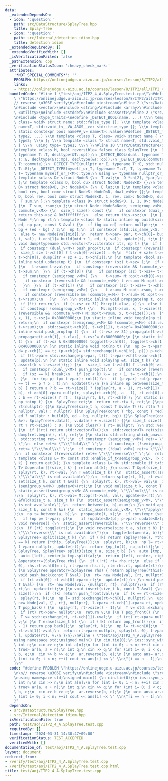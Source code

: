 ```yaml
---
data:
  _extendedDependsOn:
  - icon: ':question:'
    path: src/DataStructure/SplayTree.hpp
    title: Splay-Tree
  - icon: ':question:'
    path: src/Internal/detection_idiom.hpp
    title: detection idiom
  _extendedRequiredBy: []
  _extendedVerifiedWith: []
  _isVerificationFailed: false
  _pathExtension: cpp
  _verificationStatusIcon: ':heavy_check_mark:'
  attributes:
    '*NOT_SPECIAL_COMMENTS*': ''
    PROBLEM: https://onlinejudge.u-aizu.ac.jp/courses/lesson/8/ITP2/all/ITP2_4_A
    links:
    - https://onlinejudge.u-aizu.ac.jp/courses/lesson/8/ITP2/all/ITP2_4_A
  bundledCode: "#line 1 \"test/aoj/ITP2_4_A.SplayTree.test.cpp\"\n#define PROBLEM\
    \ \"https://onlinejudge.u-aizu.ac.jp/courses/lesson/8/ITP2/all/ITP2_4_A\"\n\n\
    // reverse \u306E verify\n\n#include <iostream>\n#line 2 \"src/DataStructure/SplayTree.hpp\"\
    \n#include <vector>\n#include <string>\n#include <array>\n#include <tuple>\n#include\
    \ <utility>\n#include <cstddef>\n#include <cassert>\n#line 2 \"src/Internal/detection_idiom.hpp\"\
    \n#include <type_traits>\n#define _DETECT_BOOL(name, ...) \\\n template <class,\
    \ class= void> struct name: std::false_type {}; \\\n template <class T> struct\
    \ name<T, std::void_t<__VA_ARGS__>>: std::true_type {}; \\\n template <class T>\
    \ static constexpr bool name##_v= name<T>::value\n#define _DETECT_TYPE(name, type1,\
    \ type2, ...) \\\n template <class T, class= void> struct name { \\\n  using type=\
    \ type2; \\\n }; \\\n template <class T> struct name<T, std::void_t<__VA_ARGS__>>\
    \ { \\\n  using type= type1; \\\n }\n#line 10 \"src/DataStructure/SplayTree.hpp\"\
    \ntemplate <class M, bool reversible= false> class SplayTree {\n _DETECT_BOOL(semigroup,\
    \ typename T::T, decltype(&T::op));\n _DETECT_BOOL(dual, typename T::T, typename\
    \ T::E, decltype(&T::mp), decltype(&T::cp));\n _DETECT_BOOL(commute, typename\
    \ T::commute);\n _DETECT_TYPE(nullptr_or_E, typename T::E, std::nullptr_t, typename\
    \ T::E);\n _DETECT_TYPE(myself_or_T, typename T::T, T, typename T::T);\n using\
    \ T= typename myself_or_T<M>::type;\n using E= typename nullptr_or_E<M>::type;\n\
    \ template <class D> struct NodeB {\n  T val;\n  D *ch[2], *par;\n  size_t sz;\n\
    \ };\n template <class D, bool du> struct NodeD: NodeB<D> {};\n template <class\
    \ D> struct NodeD<D, 1>: NodeB<D> {\n  E laz;\n };\n template <class D, bool sg,\
    \ bool rev, bool com> struct NodeS: NodeD<D, dual_v<M>> {};\n template <class\
    \ D, bool rev, bool com> struct NodeS<D, 1, rev, com>: NodeD<D, dual_v<M>> {\n\
    \  T sum;\n };\n template <class D> struct NodeS<D, 1, 1, 0>: NodeD<D, dual_v<M>>\
    \ {\n  T sum, rsum;\n };\n struct Node: NodeS<Node, semigroup_v<M>, reversible,\
    \ commute_v<M>> {\n  size_t size() const {\n   if constexpr (dual_v<M> || reversible)\
    \ return this->sz & 0x3fffffff;\n   else return this->sz;\n  }\n };\n using np=\
    \ Node *;\n np rt;\n template <class S> static inline np build(size_t bg, size_t\
    \ ed, np par, const S &val) {\n  if (bg == ed) return nullptr;\n  size_t mid=\
    \ bg + (ed - bg) / 2;\n  np t;\n  if constexpr (std::is_same_v<S, T>) t= new Node{val};\n\
    \  else t= new Node{val[mid]};\n  return t->par= par, t->ch[0]= build(bg, mid,\
    \ t, val), t->ch[1]= build(mid + 1, ed, t, val), update(t), t;\n }\n static inline\
    \ void dump(typename std::vector<T>::iterator itr, np t) {\n  if (!t) return;\n\
    \  if constexpr (dual_v<M>) push_prop(t);\n  if constexpr (reversible) push_tog(t);\n\
    \  size_t sz= t->ch[0] ? t->ch[0]->size() : 0;\n  *(itr + sz)= t->val, dump(itr,\
    \ t->ch[0]), dump(itr + sz + 1, t->ch[1]);\n }\n template <bool sz= true> static\
    \ inline void update(np t) {\n  if constexpr (sz) t->sz= 1;\n  if constexpr (semigroup_v<M>)\
    \ {\n   t->sum= t->val;\n   if constexpr (reversible && !commute_v<M>) t->rsum=\
    \ t->sum;\n  }\n  if (t->ch[0]) {\n   if constexpr (sz) t->sz+= t->ch[0]->size();\n\
    \   if constexpr (semigroup_v<M>) {\n    t->sum= M::op(t->ch[0]->sum, t->sum);\n\
    \    if constexpr (reversible && !commute_v<M>) t->rsum= M::op(t->rsum, t->ch[0]->rsum);\n\
    \   }\n  }\n  if (t->ch[1]) {\n   if constexpr (sz) t->sz+= t->ch[1]->size();\n\
    \   if constexpr (semigroup_v<M>) {\n    t->sum= M::op(t->sum, t->ch[1]->sum);\n\
    \    if constexpr (reversible && !commute_v<M>) t->rsum= M::op(t->ch[1]->rsum,\
    \ t->rsum);\n   }\n  }\n }\n static inline void propagate(np t, const E &x) {\n\
    \  if (!t) return;\n  if (t->sz >> 31) M::cp(t->laz, x);\n  else t->laz= x;\n\
    \  if constexpr (semigroup_v<M>) {\n   M::mp(t->sum, x, t->size());\n   if constexpr\
    \ (reversible && !commute_v<M>) M::mp(t->rsum, x, t->size());\n  }\n  M::mp(t->val,\
    \ x, 1), t->sz|= 0x80000000;\n }\n static inline void toggle(np t) {\n  if (!t)\
    \ return;\n  if constexpr (semigroup_v<M> && !commute_v<M>) std::swap(t->sum,\
    \ t->rsum);\n  std::swap(t->ch[0], t->ch[1]), t->sz^= 0x40000000;\n }\n static\
    \ inline void push_prop(np t) {\n  if (t->sz >> 31) propagate(t->ch[0], t->laz),\
    \ propagate(t->ch[1], t->laz), t->sz^= 0x80000000;\n }\n static inline void push_tog(np\
    \ t) {\n  if (t->sz & 0x40000000) toggle(t->ch[0]), toggle(t->ch[1]), t->sz^=\
    \ 0x40000000;\n }\n static inline void rot(np t) {\n  np p= t->par;\n  if (bool\
    \ d= p->ch[1] == t; (p->ch[d]= std::exchange(t->ch[!d], p))) p->ch[d]->par= p;\n\
    \  if ((t->par= std::exchange(p->par, t))) t->par->ch[t->par->ch[1] == p]= t;\n\
    \  update(p);\n }\n static inline void splay(np &t, size_t k) {\n  for (assert(t),\
    \ assert(k < t->size());;) {\n   size_t sz= t->ch[0] ? t->ch[0]->size() : 0;\n\
    \   if constexpr (dual_v<M>) push_prop(t);\n   if constexpr (reversible) push_tog(t);\n\
    \   if (sz == k) break;\n   if (sz < k) k-= sz + 1, t= t->ch[1];\n   else t= t->ch[0];\n\
    \  }\n  for (np p; (p= t->par); rot(t))\n   if (p->par) rot(p->par->ch[p->ch[1]\
    \ == t] == p ? p : t);\n  update(t);\n }\n inline np between(size_t a, size_t\
    \ b) { return a ? b == rt->size() ? (splay(rt, a - 1), rt->ch[1]) : (splay(rt,\
    \ b), rt->ch[0]->par= nullptr, splay(rt->ch[0], a - 1), rt->ch[0]->par= rt, rt->ch[0]->ch[1])\
    \ : b == rt->size() ? rt : (splay(rt, b), rt->ch[0]); }\n static inline SplayTree\
    \ np_to(np t) {\n  SplayTree ret;\n  return ret.rt= t, ret;\n }\npublic:\n SplayTree():\
    \ rt(nullptr) {}\n SplayTree(size_t n, const T &val= T()): rt(n ? build(0, n,\
    \ nullptr, val) : nullptr) {}\n SplayTree(const T *bg, const T *ed): rt(bg ==\
    \ ed ? nullptr : build(0, ed - bg, nullptr, bg)) {}\n SplayTree(const std::vector<T>\
    \ &v): SplayTree(v.data(), v.data() + v.size()) {}\n size_t size() const { return\
    \ rt ? rt->size() : 0; }\n void clear() { rt= nullptr; }\n std::vector<T> dump()\
    \ {\n  if (!rt) return std::vector<T>();\n  std::vector<T> ret(size());\n  return\
    \ dump(ret.begin(), rt), ret;\n }\n static std::string which_unavailable() {\n\
    \  std::string ret= \"\";\n  if constexpr (semigroup_v<M>) ret+= \"\\\"at\\\"\
    \ \";\n  else ret+= \"\\\"fold\\\" \";\n  if constexpr (!semigroup_v<M> || !commute_v<M>)\
    \ ret+= \"\\\"mul\\\" \";\n  if constexpr (!dual_v<M>) ret+= \"\\\"apply\\\" \"\
    ;\n  if constexpr (!reversible) ret+= \"\\\"reverse\\\" \";\n  return ret;\n }\n\
    \ template <class L= M> const std::enable_if_t<semigroup_v<L>, T> &operator[](size_t\
    \ k) { return get(k); }\n template <class L= M> std::enable_if_t<!semigroup_v<L>,\
    \ T> &operator[](size_t k) { return at(k); }\n const T &get(size_t k) { return\
    \ splay(rt, k), rt->val; }\n T &at(size_t k) {\n  static_assert(!semigroup_v<M>,\
    \ \"\\\"at\\\" is not available\");\n  return splay(rt, k), rt->val;\n }\n void\
    \ set(size_t k, const T &val) {\n  splay(rt, k), rt->val= val;\n  if constexpr\
    \ (semigroup_v<M>) update<0>(rt);\n }\n void mul(size_t k, const T &val) {\n \
    \ static_assert(semigroup_v<M> && commute_v<M>, \"\\\"mul\\\" is not available\"\
    );\n  splay(rt, k), rt->val= M::op(rt->val, val), update<0>(rt);\n }\n const T\
    \ &fold(size_t a, size_t b) {\n  static_assert(semigroup_v<M>, \"\\\"fold\\\"\
    \ is not available\");\n  return between(a, b)->sum;\n }\n void apply(size_t a,\
    \ size_t b, const E &x) {\n  static_assert(dual_v<M>, \"\\\"apply\\\" is not available\"\
    );\n  np t= between(a, b);\n  propagate(t, x);\n  if constexpr (semigroup_v<M>)\n\
    \   if (np p= t->par; p)\n    if (update<0>(p); p->par) update<0>(p->par);\n }\n\
    \ void reverse() {\n  static_assert(reversible, \"\\\"reverse\\\" is not available\"\
    );\n  if (rt) toggle(rt);\n }\n void reverse(size_t a, size_t b) {\n  static_assert(reversible,\
    \ \"\\\"reverse\\\" is not available\");\n  toggle(between(a, b));\n }\n std::pair<SplayTree,\
    \ SplayTree> split(size_t k) {\n  if (!k) return {SplayTree(), *this};\n  if (size()\
    \ == k) return {*this, SplayTree()};\n  splay(rt, k);\n  np l= rt->ch[0];\n  rt->ch[0]=\
    \ l->par= nullptr, update(rt);\n  return {np_to(l), np_to(rt)};\n }\n std::tuple<SplayTree,\
    \ SplayTree, SplayTree> split3(size_t a, size_t b) {\n  auto [tmp, right]= split(b);\n\
    \  auto [left, center]= tmp.split(a);\n  return {left, center, right};\n }\n SplayTree\
    \ &operator+=(SplayTree rhs) {\n  if (!rt) rt= rhs.rt;\n  else if (rhs.rt) splay(rhs.rt,\
    \ 0), rhs.rt->ch[0]= rt, rt->par= rhs.rt, rt= rhs.rt, update(rt);\n  return *this;\n\
    \ }\n SplayTree operator+(SplayTree rhs) { return SplayTree(*this)+= rhs; }\n\
    \ void push_back(const T &val) {\n  rt= new Node{val, {rt, nullptr}, nullptr};\n\
    \  if (rt->ch[0]) rt->ch[0]->par= rt;\n  update(rt);\n }\n void push_front(const\
    \ T &val) {\n  rt= new Node{val, {nullptr, rt}, nullptr};\n  if (rt->ch[1]) rt->ch[1]->par=\
    \ rt;\n  update(rt);\n }\n void insert(size_t k, const T &val) {\n  assert(k <=\
    \ size());\n  if (!k) return push_front(val);\n  if (k == rt->size()) return push_back(val);\n\
    \  splay(rt, k);\n  np l= std::exchange(rt->ch[0], nullptr);\n  update(rt), rt=\
    \ new Node{val, {l, rt}, nullptr}, l->par= rt->ch[1]->par= rt, update(rt);\n }\n\
    \ T pop_back() {\n  splay(rt, rt->size() - 1);\n  T v= std::exchange(rt, rt->ch[0])->val;\n\
    \  if (rt) rt->par= nullptr;\n  return v;\n }\n T pop_front() {\n  splay(rt, 0);\n\
    \  T v= std::exchange(rt, rt->ch[1])->val;\n  if (rt) rt->par= nullptr;\n  return\
    \ v;\n }\n T erase(size_t k) {\n  if (!k) return pop_front();\n  if (k == rt->size()\
    \ - 1) return pop_back();\n  splay(rt, k);\n  np l= rt->ch[0];\n  T v= std::exchange(rt,\
    \ rt->ch[1])->val;\n  return rt->par= nullptr, splay(rt, 0), l->par= rt, rt->ch[0]=\
    \ l, update(rt), v;\n }\n};\n#line 7 \"test/aoj/ITP2_4_A.SplayTree.test.cpp\"\n\
    using namespace std;\nsigned main() {\n cin.tie(0);\n ios::sync_with_stdio(0);\n\
    \ int n;\n cin >> n;\n int a[n];\n for (int i= 0; i < n; ++i) cin >> a[i];\n SplayTree<int,\
    \ true> ar(a, a + n);\n int q;\n cin >> q;\n for (int i= 0; i < q; ++i) {\n  int\
    \ b, e;\n  cin >> b >> e;\n  ar.reverse(b, e);\n }\n auto ans= ar.dump();\n for\
    \ (int i= 0; i < n; ++i) cout << ans[i] << \" \\n\"[i == n - 1];\n return 0;\n\
    }\n"
  code: "#define PROBLEM \"https://onlinejudge.u-aizu.ac.jp/courses/lesson/8/ITP2/all/ITP2_4_A\"\
    \n\n// reverse \u306E verify\n\n#include <iostream>\n#include \"src/DataStructure/SplayTree.hpp\"\
    \nusing namespace std;\nsigned main() {\n cin.tie(0);\n ios::sync_with_stdio(0);\n\
    \ int n;\n cin >> n;\n int a[n];\n for (int i= 0; i < n; ++i) cin >> a[i];\n SplayTree<int,\
    \ true> ar(a, a + n);\n int q;\n cin >> q;\n for (int i= 0; i < q; ++i) {\n  int\
    \ b, e;\n  cin >> b >> e;\n  ar.reverse(b, e);\n }\n auto ans= ar.dump();\n for\
    \ (int i= 0; i < n; ++i) cout << ans[i] << \" \\n\"[i == n - 1];\n return 0;\n\
    }"
  dependsOn:
  - src/DataStructure/SplayTree.hpp
  - src/Internal/detection_idiom.hpp
  isVerificationFile: true
  path: test/aoj/ITP2_4_A.SplayTree.test.cpp
  requiredBy: []
  timestamp: '2024-03-31 14:30:47+09:00'
  verificationStatus: TEST_ACCEPTED
  verifiedWith: []
documentation_of: test/aoj/ITP2_4_A.SplayTree.test.cpp
layout: document
redirect_from:
- /verify/test/aoj/ITP2_4_A.SplayTree.test.cpp
- /verify/test/aoj/ITP2_4_A.SplayTree.test.cpp.html
title: test/aoj/ITP2_4_A.SplayTree.test.cpp
---
```

